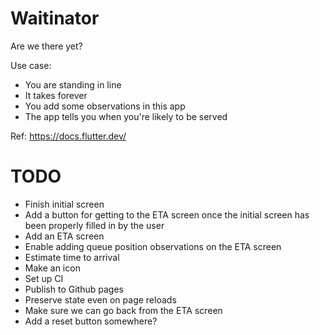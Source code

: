 # Waitinator

Are we there yet?

Use case:

- You are standing in line
- It takes forever
- You add some observations in this app
- The app tells you when you're likely to be served

Ref: <https://docs.flutter.dev/>

# TODO

- Finish initial screen
- Add a button for getting to the ETA screen once the initial screen has been
  properly filled in by the user
- Add an ETA screen
- Enable adding queue position observations on the ETA screen
- Estimate time to arrival
- Make an icon
- Set up CI
- Publish to Github pages
- Preserve state even on page reloads
- Make sure we can go back from the ETA screen
- Add a reset button somewhere?
